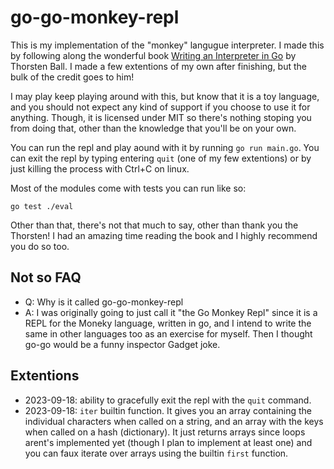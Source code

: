 # go-go-monkey-repl

This is my implementation of the "monkey" langugue interpreter. I made this by following along the wonderful book [Writing an Interpreter in Go](https://interpreterbook.com) by Thorsten Ball. I made a few extentions of my own after finishing, but the bulk of the credit goes to him!

I may play keep playing around with this, but know that it is a toy language, and you should not expect any kind of support if you choose to use it for anything. Though, it is licensed under MIT so there's nothing stoping you from doing that, other than the knowledge that you'll be on your own.

You can run the repl and play aound with it by running `go run main.go`. You can exit the repl by typing entering `quit` (one of my few extentions) or by just killing the process with Ctrl+C on linux. 

Most of the modules come with tests you can run like so:

`go test ./eval`

Other than that, there's not that much to say, other than thank you the Thorsten! I had an amazing time reading the book and I highly recommend you do so too. 

## Not so FAQ
- Q: Why is it called go-go-monkey-repl
- A: I was originally going to just call it "the Go Monkey Repl" since it is a REPL for the Moneky language, written in go, and I intend to write the same in other languages too as an exercise for myself. Then I thought go-go would be a funny inspector Gadget joke.

## Extentions
- 2023-09-18: ability to gracefully exit the repl with the `quit` command.
- 2023-09-18: `iter` builtin function. It gives you an array containing the individual characters when called on a string, and an array with the keys when called on a hash (dictionary). It just returns arrays since loops arent's implemented yet (though I plan to implement at least one) and you can faux iterate over arrays using the builtin `first` function. 
